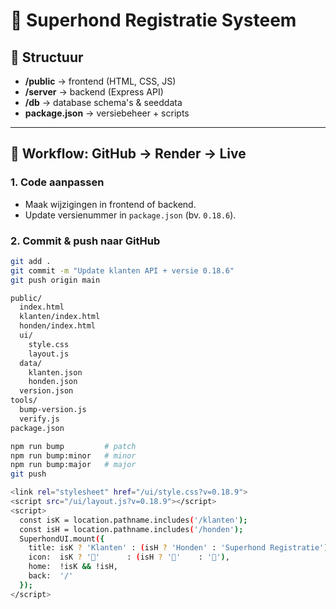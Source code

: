 # 🐶 Superhond Registratie Systeem

## 📂 Structuur
- **/public** → frontend (HTML, CSS, JS)
- **/server** → backend (Express API)
- **/db** → database schema's & seeddata
- **package.json** → versiebeheer + scripts

---

## 🚀 Workflow: GitHub → Render → Live

### 1. Code aanpassen
- Maak wijzigingen in frontend of backend.
- Update versienummer in `package.json` (bv. `0.18.6`).

### 2. Commit & push naar GitHub
```bash
git add .
git commit -m "Update klanten API + versie 0.18.6"
git push origin main

public/
  index.html
  klanten/index.html
  honden/index.html
  ui/
    style.css
    layout.js
  data/
    klanten.json
    honden.json
  version.json
tools/
  bump-version.js
  verify.js
package.json

npm run bump         # patch
npm run bump:minor   # minor
npm run bump:major   # major
git push

<link rel="stylesheet" href="/ui/style.css?v=0.18.9">
<script src="/ui/layout.js?v=0.18.9"></script>
<script>
  const isK = location.pathname.includes('/klanten');
  const isH = location.pathname.includes('/honden');
  SuperhondUI.mount({
    title: isK ? 'Klanten' : (isH ? 'Honden' : 'Superhond Registratie'),
    icon:  isK ? '👤'      : (isH ? '🐶'    : '🐾'),
    home:  !isK && !isH,
    back:  '/'
  });
</script>

